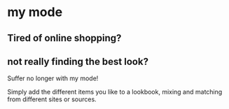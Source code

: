 # my mode

## Tired of online shopping? 
## not really finding the best look? 
Suffer no longer with my mode!

Simply add the different items you like to a lookbook, mixing and matching from different sites or sources.
